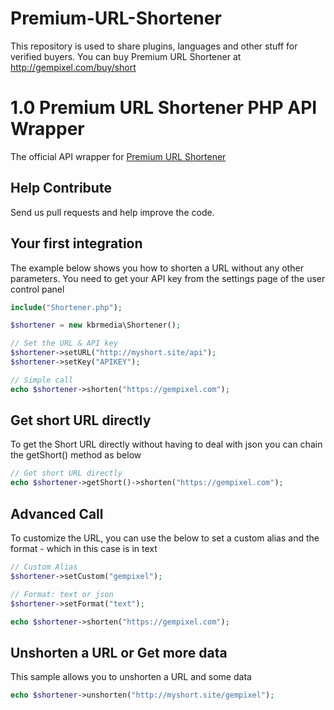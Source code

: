 Premium-URL-Shortener
=====================

This repository is used to share plugins, languages and other stuff for verified buyers. You can buy Premium URL Shortener at http://gempixel.com/buy/short


1.0 Premium URL Shortener PHP API Wrapper
==================

The official API wrapper for [Premium URL Shortener](https://gempixel.com/demo/short/)

## Help Contribute
Send us pull requests and help improve the code.

## Your first integration
The example below shows you how to shorten a URL without any other parameters. You need to get your API key from the settings page of the user control panel

```php
include("Shortener.php");

$shortener = new kbrmedia\Shortener();

// Set the URL & API key
$shortener->setURL("http://myshort.site/api");
$shortener->setKey("APIKEY");

// Simple call
echo $shortener->shorten("https://gempixel.com");
```
## Get short URL directly
To get the Short URL directly without having to deal with json you can chain the getShort() method as below

```php
// Get short URL directly
echo $shortener->getShort()->shorten("https://gempixel.com");
```

## Advanced Call
To customize the URL, you can use the below to set a custom alias and the format - which in this case is in text

```php
// Custom Alias
$shortener->setCustom("gempixel");

// Format: text or json
$shortener->setFormat("text");

echo $shortener->shorten("https://gempixel.com");
```
## Unshorten a URL or Get more data
This sample allows you to unshorten a URL and some data 

```php
echo $shortener->unshorten("http://myshort.site/gempixel");
```
